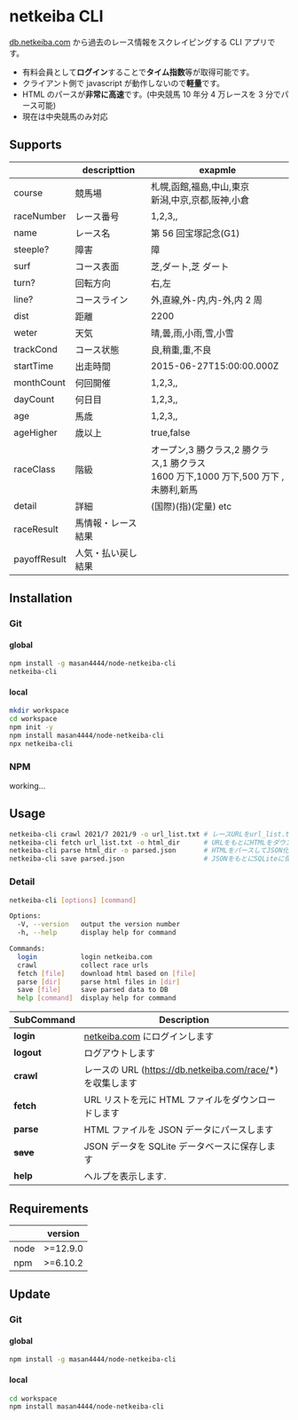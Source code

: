 # netkeiba CLI

[db.netkeiba.com](https://db.netkeiba.com) から過去のレース情報をスクレイピングする CLI アプリです。

- 有料会員として**ログイン**することで**タイム指数**等が取得可能です。
- クライアント側で javascript が動作しないので**軽量**です。
- HTML のパースが**非常に高速**です。(中央競馬 10 年分 4 万レースを 3 分でパース可能)
- 現在は中央競馬のみ対応

## Supports

|              | descripttion       | exapmle                                                                                |
| ------------ | ------------------ | -------------------------------------------------------------------------------------- |
| course       | 競馬場             | 札幌,函館,福島,中山,東京<br>新潟,中京,京都,阪神,小倉                                   |
| raceNumber   | レース番号         | 1,2,3,,                                                                                |
| name         | レース名           | 第 56 回宝塚記念(G1)                                                                   |
| steeple?     | 障害               | 障                                                                                     |
| surf         | コース表面         | 芝,ダート,芝 ダート                                                                    |
| turn?        | 回転方向           | 右,左                                                                                  |
| line?        | コースライン       | 外,直線,外-内,内-外,内 2 周                                                            |
| dist         | 距離               | 2200                                                                                   |
| weter        | 天気               | 晴,曇,雨,小雨,雪,小雪                                                                  |
| trackCond    | コース状態         | 良,稍重,重,不良                                                                        |
| startTime    | 出走時間           | 2015-06-27T15:00:00.000Z                                                               |
| monthCount   | 何回開催           | 1,2,3,,                                                                                |
| dayCount     | 何日目             | 1,2,3,,                                                                                |
| age          | 馬歳               | 1,2,3,,                                                                                |
| ageHigher    | 歳以上             | true,false                                                                             |
| raceClass    | 階級               | オープン,3 勝クラス,2 勝クラス,1 勝クラス<br>1600 万下,1000 万下,500 万下 ,未勝利,新馬 |
| detail       | 詳細               | (国際)(指)(定量) etc                                                                   |
| raceResult   | 馬情報・レース結果 |                                                                                        |
| payoffResult | 人気・払い戻し結果 |                                                                                        |

## Installation

### Git

#### global

```bash
npm install -g masan4444/node-netkeiba-cli
netkeiba-cli
```

#### local

```bash
mkdir workspace
cd workspace
npm init -y
npm install masan4444/node-netkeiba-cli
npx netkeiba-cli
```

### NPM

working...

## Usage

```bash
netkeiba-cli crawl 2021/7 2021/9 -o url_list.txt # レースURLをurl_list.txtにダウンロード
netkeiba-cli fetch url_list.txt -o html_dir      # URLをもとにHTMLをダウンロード
netkeiba-cli parse html_dir -o parsed.json       # HTMLをパースしてJSON化
netkeiba-cli save parsed.json                    # JSONをもとにSQLiteに保存
```

### Detail

```bash
netkeiba-cli [options] [command]

Options:
  -V, --version   output the version number
  -h, --help      display help for command

Commands:
  login           login netkeiba.com
  crawl           collect race urls
  fetch [file]    download html based on [file]
  parse [dir]     parse html files in [dir]
  save [file]     save parsed data to DB
  help [command]  display help for command
```

| SubCommand   | Description                                                                     |
| ------------ | ------------------------------------------------------------------------------- |
| **login**    | [netkeiba.com](https://regist.netkeiba.com/account/?pid=login) にログインします |
| **logout**   | ログアウトします                                                                |
| **crawl**    | レースの URL (https://db.netkeiba.com/race/*) を収集します                      |
| **fetch**    | URL リストを元に HTML ファイルをダウンロードします                              |
| **parse**    | HTML ファイルを JSON データにパースします                                       |
| **~~save~~** | JSON データを SQLite データベースに保存します                                   |
| **help**     | ヘルプを表示します.                                                             |

## Requirements

|      | version  |
| ---- | -------- |
| node | >=12.9.0 |
| npm  | >=6.10.2 |

## Update

### Git

#### global

```bash
npm install -g masan4444/node-netkeiba-cli
```

#### local

```bash
cd workspace
npm install masan4444/node-netkeiba-cli
```
